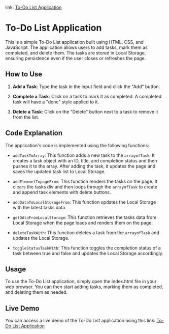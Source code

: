  link: [To-Do List Application](https://ayhamalahmad.github.io/to-do/)



# To-Do List Application

This is a simple To-Do List application built using HTML, CSS, and JavaScript. The application allows users to add tasks, mark them as completed, and delete them. The tasks are stored in Local Storage, ensuring persistence even if the user closes or refreshes the page.

## How to Use

1. **Add a Task**: Type the task in the input field and click the "Add" button.

2. **Complete a Task**: Click on a task to mark it as completed. A completed task will have a "done" style applied to it.

3. **Delete a Task**: Click on the "Delete" button next to a task to remove it from the list.

## Code Explanation

The application's code is implemented using the following functions:

- `addTaskToArray`: This function adds a new task to the `arrayofTask`. It creates a task object with an ID, title, and completion status and then pushes it to the array. After adding the task, it updates the page and saves the updated task list to Local Storage.

- `addElemnetTopageFrom`: This function renders the tasks on the page. It clears the tasks div and then loops through the `arrayofTask` to create and append task elements with delete buttons.

- `addDataToLocalStorageFrom`: This function updates the Local Storage with the latest tasks data.

- `getDAtaFromLocalStorage`: This function retrieves the tasks data from Local Storage when the page loads and renders them on the page.

- `deleteTaskWith`: This function deletes a task from the `arrayofTask` and updates the Local Storage.

- `toggleStatusTaskWith`: This function toggles the completion status of a task between true and false and updates the Local Storage accordingly.

## Usage

To use the To-Do List application, simply open the index.html file in your web browser. You can then start adding tasks, marking them as completed, and deleting them as needed.

## Live Demo

You can access a live demo of the To-Do List application using this link: [To-Do List Application](https://ayhamalahmad.github.io/to-do/)


